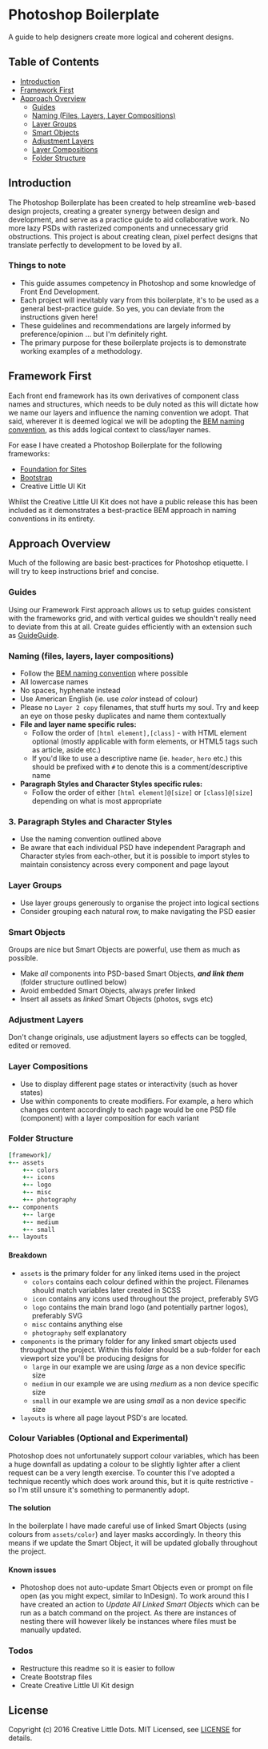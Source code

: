 # Photoshop Boilerplate
A guide to help designers create more logical and coherent designs.
## Table of Contents
- [Introduction](#introduction)
- [Framework First](#framework-first)
- [Approach Overview](#approach-overview)
    - [Guides](#guides)
    - [Naming (Files, Layers, Layer Compositions)](#naming-files-layers-layer-compositions)
    - [Layer Groups](#layer-groups)
    - [Smart Objects](#smart-objects)
    - [Adjustment Layers](#adjustment-layers)
    - [Layer Compositions](#layer-compositions)
    - [Folder Structure](#folder-structure)

## Introduction
The Photoshop Boilerplate has been created to help streamline web-based design projects, creating a greater synergy between design and development, and serve as a practice guide to aid collaborative work. No more lazy PSDs with rasterized components and unnecessary grid obstructions. This project is about creating clean, pixel perfect designs that translate perfectly to development to be loved by all.

### Things to note
* This guide assumes competency in Photoshop and some knowledge of Front End Development.
* Each project will inevitably vary from this boilerplate, it's to be used as a general best-practice guide. So yes, you can deviate from the instructions given here!
* These guidelines and recommendations are largely informed by preference/opinion ... but I'm definitely right.
* The primary purpose for these boilerplate projects is to demonstrate working examples of a methodology.

## Framework First
Each front end framework has its own derivatives of component class names and structures, which needs to be duly noted as this will dictate how we name our layers and influence the naming convention we adopt. That said, wherever it is deemed logical we will be adopting the [BEM naming convention], as this adds logical context to class/layer names. 

For ease I have created a Photoshop Boilerplate for the following frameworks:

* [Foundation for Sites]
* [Bootstrap]
* Creative Little UI Kit

Whilst the Creative Little UI Kit does not have a public release this has been included as it demonstrates a best-practice BEM approach in naming conventions in its entirety.

## Approach Overview
Much of the following are basic best-practices for Photoshop etiquette. I will try to keep instructions brief and concise.

### Guides
Using our Framework First approach allows us to setup guides consistent with the frameworks grid, and with vertical guides we shouldn't really need to deviate from this at all. Create guides efficiently with an extension such as [GuideGuide].

### Naming (files, layers, layer compositions)
* Follow the [BEM naming convention] where possible
* All lowercase names
* No spaces, hyphenate instead
* Use American English (ie. use *color* instead of colour)
* Please no `Layer 2 copy` filenames, that stuff hurts my soul. Try and keep an eye on those pesky duplicates and name them contextually
* **File and layer name specific rules:**
  * Follow the order of `[html element],[class]` - with HTML element optional (mostly applicable with form elements, or HTML5 tags such as article, aside etc.)
  * If you'd like to use a descriptive name (ie. `header`, `hero` etc.) this should be prefixed with `#` to denote this is a comment/descriptive name
* **Paragraph Styles and Character Styles specific rules:**
  * Follow the order of either `[html element]@[size]` or `[class]@[size]` depending on what is most appropriate
  
### 3. Paragraph Styles and Character Styles
* Use the naming convention outlined above
* Be aware that each individual PSD have independent Paragraph and Character styles from each-other, but it is possible to import styles to maintain consistency across every component and page layout

### Layer Groups
* Use layer groups generously to organise the project into logical sections
* Consider grouping each natural row, to make navigating the PSD easier

### Smart Objects
Groups are nice but Smart Objects are powerful, use them as much as possible.
* Make *all* components into PSD-based Smart Objects, ***and link them*** (folder structure outlined below)
* Avoid embedded Smart Objects, always prefer linked
* Insert all assets as *linked* Smart Objects (photos, svgs etc)

### Adjustment Layers
Don't change originals, use adjustment layers so effects can be toggled, edited or removed.

### Layer Compositions
* Use to display different page states or interactivity (such as hover states)
* Use within components to create modifiers. For example, a hero which changes content accordingly to each page would be one PSD file (component) with a layer composition for each variant

### Folder Structure
``` ruby
[framework]/
+-- assets
    +-- colors
    +-- icons
    +-- logo
    +-- misc
    +-- photography
+-- components
    +-- large
    +-- medium
    +-- small
+-- layouts
```
#### Breakdown
* `assets` is the primary folder for any linked items used in the project
  * `colors` contains each colour defined within the project. Filenames should match variables later created in SCSS
  * `icon` contains any icons used throughout the project, preferably SVG
  * `logo` contains the main brand logo (and potentially partner logos), preferably SVG
  * `misc` contains anything else
  * `photography` self explanatory
* `components` is the primary folder for any linked smart objects used throughout the project. Within this folder should be a sub-folder for each viewport size you'll be producing designs for
  * `large` in our example we are using *large* as a non device specific size
  * `medium` in our example we are using *medium* as a non device specific size
  * `small` in our example we are using *small* as a non device specific size
* `layouts` is where all page layout PSD's are located.

### Colour Variables (Optional and Experimental)
Photoshop does not unfortunately support colour variables, which has been a huge downfall as updating a colour to be slightly lighter after a client request can be a very length exercise. To counter this I've adopted a technique recently which does work around this, but it is quite restrictive - so I'm still unsure it's something to permanently adopt.

#### The solution
In the boilerplate I have made careful use of linked Smart Objects (using colours from `assets/color`) and layer masks accordingly. In theory this means if we update the Smart Object, it will be updated globally throughout the project.

#### Known issues
* Photoshop does not auto-update Smart Objects even or prompt on file open (as you might expect, similar to InDesign). To work around this I have created an action to     *Update All Linked Smart Objects* which can be run as a batch command on the project. As there are instances of nesting there will however likely be instances where files must be manually updated.

### Todos

 - Restructure this readme so it is easier to follow
 - Create Bootstrap files
 - Create Creative Little UI Kit design

License
----

Copyright (c) 2016 Creative Little Dots. MIT Licensed, see [LICENSE] for details.

[//]: # 
   [BEM naming convention]: <http://getbem.com/naming/>
   [Foundation for Sites]: <http://foundation.zurb.com/sites.html>
   [Bootstrap]: <http://getbootstrap.com>
   [GuideGuide]: <http://guideguide.me>
   [License]: <https://github.com/creativelittledots/ps-kit/blob/master/LICENSE.md>